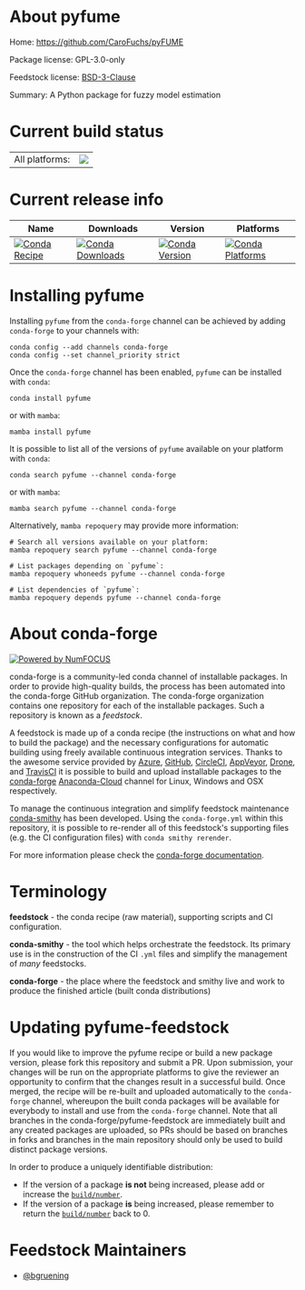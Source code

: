 About pyfume
============

Home: https://github.com/CaroFuchs/pyFUME

Package license: GPL-3.0-only

Feedstock license: [BSD-3-Clause](https://github.com/conda-forge/pyfume-feedstock/blob/main/LICENSE.txt)

Summary: A Python package for fuzzy model estimation

Current build status
====================


<table><tr><td>All platforms:</td>
    <td>
      <a href="https://dev.azure.com/conda-forge/feedstock-builds/_build/latest?definitionId=18515&branchName=main">
        <img src="https://dev.azure.com/conda-forge/feedstock-builds/_apis/build/status/pyfume-feedstock?branchName=main">
      </a>
    </td>
  </tr>
</table>

Current release info
====================

| Name | Downloads | Version | Platforms |
| --- | --- | --- | --- |
| [![Conda Recipe](https://img.shields.io/badge/recipe-pyfume-green.svg)](https://anaconda.org/conda-forge/pyfume) | [![Conda Downloads](https://img.shields.io/conda/dn/conda-forge/pyfume.svg)](https://anaconda.org/conda-forge/pyfume) | [![Conda Version](https://img.shields.io/conda/vn/conda-forge/pyfume.svg)](https://anaconda.org/conda-forge/pyfume) | [![Conda Platforms](https://img.shields.io/conda/pn/conda-forge/pyfume.svg)](https://anaconda.org/conda-forge/pyfume) |

Installing pyfume
=================

Installing `pyfume` from the `conda-forge` channel can be achieved by adding `conda-forge` to your channels with:

```
conda config --add channels conda-forge
conda config --set channel_priority strict
```

Once the `conda-forge` channel has been enabled, `pyfume` can be installed with `conda`:

```
conda install pyfume
```

or with `mamba`:

```
mamba install pyfume
```

It is possible to list all of the versions of `pyfume` available on your platform with `conda`:

```
conda search pyfume --channel conda-forge
```

or with `mamba`:

```
mamba search pyfume --channel conda-forge
```

Alternatively, `mamba repoquery` may provide more information:

```
# Search all versions available on your platform:
mamba repoquery search pyfume --channel conda-forge

# List packages depending on `pyfume`:
mamba repoquery whoneeds pyfume --channel conda-forge

# List dependencies of `pyfume`:
mamba repoquery depends pyfume --channel conda-forge
```


About conda-forge
=================

[![Powered by
NumFOCUS](https://img.shields.io/badge/powered%20by-NumFOCUS-orange.svg?style=flat&colorA=E1523D&colorB=007D8A)](https://numfocus.org)

conda-forge is a community-led conda channel of installable packages.
In order to provide high-quality builds, the process has been automated into the
conda-forge GitHub organization. The conda-forge organization contains one repository
for each of the installable packages. Such a repository is known as a *feedstock*.

A feedstock is made up of a conda recipe (the instructions on what and how to build
the package) and the necessary configurations for automatic building using freely
available continuous integration services. Thanks to the awesome service provided by
[Azure](https://azure.microsoft.com/en-us/services/devops/), [GitHub](https://github.com/),
[CircleCI](https://circleci.com/), [AppVeyor](https://www.appveyor.com/),
[Drone](https://cloud.drone.io/welcome), and [TravisCI](https://travis-ci.com/)
it is possible to build and upload installable packages to the
[conda-forge](https://anaconda.org/conda-forge) [Anaconda-Cloud](https://anaconda.org/)
channel for Linux, Windows and OSX respectively.

To manage the continuous integration and simplify feedstock maintenance
[conda-smithy](https://github.com/conda-forge/conda-smithy) has been developed.
Using the ``conda-forge.yml`` within this repository, it is possible to re-render all of
this feedstock's supporting files (e.g. the CI configuration files) with ``conda smithy rerender``.

For more information please check the [conda-forge documentation](https://conda-forge.org/docs/).

Terminology
===========

**feedstock** - the conda recipe (raw material), supporting scripts and CI configuration.

**conda-smithy** - the tool which helps orchestrate the feedstock.
                   Its primary use is in the construction of the CI ``.yml`` files
                   and simplify the management of *many* feedstocks.

**conda-forge** - the place where the feedstock and smithy live and work to
                  produce the finished article (built conda distributions)


Updating pyfume-feedstock
=========================

If you would like to improve the pyfume recipe or build a new
package version, please fork this repository and submit a PR. Upon submission,
your changes will be run on the appropriate platforms to give the reviewer an
opportunity to confirm that the changes result in a successful build. Once
merged, the recipe will be re-built and uploaded automatically to the
`conda-forge` channel, whereupon the built conda packages will be available for
everybody to install and use from the `conda-forge` channel.
Note that all branches in the conda-forge/pyfume-feedstock are
immediately built and any created packages are uploaded, so PRs should be based
on branches in forks and branches in the main repository should only be used to
build distinct package versions.

In order to produce a uniquely identifiable distribution:
 * If the version of a package **is not** being increased, please add or increase
   the [``build/number``](https://docs.conda.io/projects/conda-build/en/latest/resources/define-metadata.html#build-number-and-string).
 * If the version of a package **is** being increased, please remember to return
   the [``build/number``](https://docs.conda.io/projects/conda-build/en/latest/resources/define-metadata.html#build-number-and-string)
   back to 0.

Feedstock Maintainers
=====================

* [@bgruening](https://github.com/bgruening/)

